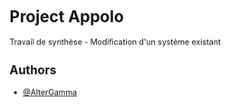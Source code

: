 
# Project Appolo

Travail de synthèse - Modification d'un système existant


## Authors

- [@AlterGamma](https://www.github.com/AlterGamma)

